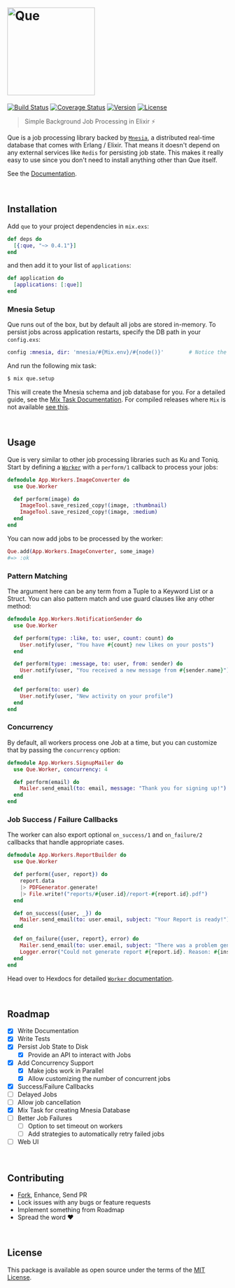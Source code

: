 [<img src='https://i.imgur.com/Eec71eh.png' alt='Que' width='200px' />][docs]
=============================================================================

[![Build Status][shield-travis]][travis-ci]
[![Coverage Status][shield-inch]][docs]
[![Version][shield-version]][hexpm]
[![License][shield-license]][hexpm]

> Simple Background Job Processing in Elixir :zap:

Que is a job processing library backed by [`Mnesia`][mnesia], a distributed
real-time database that comes with Erlang / Elixir. That means it doesn't
depend on any external services like `Redis` for persisting job state. This
makes it really easy to use since you don't need to install anything other
than Que itself.

See the [Documentation][docs].

<br>




## Installation

Add `que` to your project dependencies in `mix.exs`:

```elixir
def deps do
  [{:que, "~> 0.4.1"}]
end
```

and then add it to your list of `applications`:

```elixir
def application do
  [applications: [:que]]
end
```


### Mnesia Setup

Que runs out of the box, but by default all jobs are stored in-memory.
To persist jobs across application restarts, specify the DB path in
your `config.exs`:

```elixir
config :mnesia, dir: 'mnesia/#{Mix.env}/#{node()}'        # Notice the single quotes
```

And run the following mix task:

```bash
$ mix que.setup
```

This will create the Mnesia schema and job database for you. For a
detailed guide, see the [Mix Task Documentation][docs-mix]. For
compiled releases where `Mix` is not available
[see this][docs-setup-prod].

<br>




## Usage

Que is very similar to other job processing libraries such as Ku and
Toniq. Start by defining a [`Worker`][docs-worker] with a `perform/1`
callback to process your jobs:

```elixir
defmodule App.Workers.ImageConverter do
  use Que.Worker

  def perform(image) do
    ImageTool.save_resized_copy!(image, :thumbnail)
    ImageTool.save_resized_copy!(image, :medium)
  end
end
```

You can now add jobs to be processed by the worker:

```elixir
Que.add(App.Workers.ImageConverter, some_image)
#=> :ok
```


### Pattern Matching

The argument here can be any term from a Tuple to a Keyword List
or a Struct. You can also pattern match and use guard clauses like
any other method:

```elixir
defmodule App.Workers.NotificationSender do
  use Que.Worker

  def perform(type: :like, to: user, count: count) do
    User.notify(user, "You have #{count} new likes on your posts")
  end

  def perform(type: :message, to: user, from: sender) do
    User.notify(user, "You received a new message from #{sender.name}")
  end

  def perform(to: user) do
    User.notify(user, "New activity on your profile")
  end
end
```


### Concurrency

By default, all workers process one Job at a time, but you can
customize that by passing the `concurrency` option:

```elixir
defmodule App.Workers.SignupMailer do
  use Que.Worker, concurrency: 4

  def perform(email) do
    Mailer.send_email(to: email, message: "Thank you for signing up!")
  end
end
```


### Job Success / Failure Callbacks

The worker can also export optional `on_success/1` and `on_failure/2`
callbacks that handle appropriate cases.

```elixir
defmodule App.Workers.ReportBuilder do
  use Que.Worker

  def perform({user, report}) do
    report.data
    |> PDFGenerator.generate!
    |> File.write!("reports/#{user.id}/report-#{report.id}.pdf")
  end

  def on_success({user, _}) do
    Mailer.send_email(to: user.email, subject: "Your Report is ready!")
  end

  def on_failure({user, report}, error) do
    Mailer.send_email(to: user.email, subject: "There was a problem generating your report")
    Logger.error("Could not generate report #{report.id}. Reason: #{inspect(error)}")
  end
end
```

Head over to Hexdocs for detailed [`Worker` documentation][docs-worker].

<br>




## Roadmap

 - [x] Write Documentation
 - [x] Write Tests
 - [x] Persist Job State to Disk
    - [x] Provide an API to interact with Jobs
 - [x] Add Concurrency Support
    - [x] Make jobs work in Parallel
    - [x] Allow customizing the number of concurrent jobs
 - [x] Success/Failure Callbacks
 - [ ] Delayed Jobs
 - [ ] Allow job cancellation
 - [x] Mix Task for creating Mnesia Database
 - [ ] Better Job Failures
    - [ ] Option to set timeout on workers
    - [ ] Add strategies to automatically retry failed jobs
 - [ ] Web UI

<br>




## Contributing

 - [Fork][github-fork], Enhance, Send PR
 - Lock issues with any bugs or feature requests
 - Implement something from Roadmap
 - Spread the word :heart:

<br>




## License

This package is available as open source under the terms of the [MIT License][license].

<br>




  [logo]:             https://i.imgur.com/Eec71eh.png
  [shield-version]:   https://img.shields.io/hexpm/v/que.svg
  [shield-license]:   https://img.shields.io/hexpm/l/que.svg
  [shield-downloads]: https://img.shields.io/hexpm/dt/que.svg
  [shield-travis]:    https://img.shields.io/travis/sheharyarn/que/master.svg
  [shield-inch]:      https://inch-ci.org/github/sheharyarn/que.svg?branch=master

  [travis-ci]:        https://travis-ci.org/sheharyarn/que
  [inch-ci]:          https://inch-ci.org/github/sheharyarn/que

  [license]:          https://opensource.org/licenses/MIT
  [mnesia]:           http://erlang.org/doc/man/mnesia.html
  [hexpm]:            https://hex.pm/packages/que

  [docs]:             https://hexdocs.pm/que
  [docs-worker]:      https://hexdocs.pm/que/Que.Worker.html
  [docs-mix]:         https://hexdocs.pm/que/Mix.Tasks.Que.Setup.html
  [docs-setup-prod]:  https://hexdocs.pm/que/Que.Persistence.Mnesia.html#setup!/0

  [github-fork]:      https://github.com/sheharyarn/que/fork

